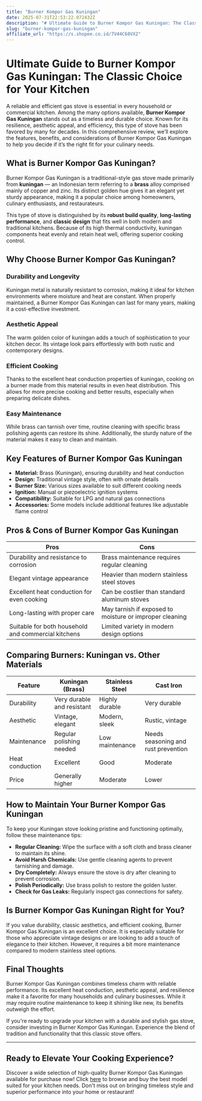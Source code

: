 ```yaml
---
title: "Burner Kompor Gas Kuningan"
date: 2025-07-31T22:53:22.072432Z
description: "# Ultimate Guide to Burner Kompor Gas Kuningan: The Classic Choice for Your Kitchen..."
slug: "burner-kompor-gas-kuningan"
affiliate_url: "https://s.shopee.co.id/7V44C68VX2"
---
```

# Ultimate Guide to Burner Kompor Gas Kuningan: The Classic Choice for Your Kitchen

A reliable and efficient gas stove is essential in every household or commercial kitchen. Among the many options available, **Burner Kompor Gas Kuningan** stands out as a timeless and durable choice. Known for its resilience, aesthetic appeal, and efficiency, this type of stove has been favored by many for decades. In this comprehensive review, we’ll explore the features, benefits, and considerations of Burner Kompor Gas Kuningan to help you decide if it’s the right fit for your culinary needs.

## What is Burner Kompor Gas Kuningan?

Burner Kompor Gas Kuningan is a traditional-style gas stove made primarily from **kuningan** — an Indonesian term referring to a **brass** alloy comprised mainly of copper and zinc. Its distinct golden hue gives it an elegant yet sturdy appearance, making it a popular choice among homeowners, culinary enthusiasts, and restaurateurs.

This type of stove is distinguished by its **robust build quality**, **long-lasting performance**, and **classic design** that fits well in both modern and traditional kitchens. Because of its high thermal conductivity, kuningan components heat evenly and retain heat well, offering superior cooking control.

## Why Choose Burner Kompor Gas Kuningan?

### Durability and Longevity

Kuningan metal is naturally resistant to corrosion, making it ideal for kitchen environments where moisture and heat are constant. When properly maintained, a Burner Kompor Gas Kuningan can last for many years, making it a cost-effective investment.

### Aesthetic Appeal

The warm golden color of kuningan adds a touch of sophistication to your kitchen decor. Its vintage look pairs effortlessly with both rustic and contemporary designs.

### Efficient Cooking

Thanks to the excellent heat conduction properties of kuningan, cooking on a burner made from this material results in even heat distribution. This allows for more precise cooking and better results, especially when preparing delicate dishes.

### Easy Maintenance

While brass can tarnish over time, routine cleaning with specific brass polishing agents can restore its shine. Additionally, the sturdy nature of the material makes it easy to clean and maintain.

## Key Features of Burner Kompor Gas Kuningan

- **Material:** Brass (Kuningan), ensuring durability and heat conduction
- **Design:** Traditional vintage style, often with ornate details
- **Burner Size:** Various sizes available to suit different cooking needs
- **Ignition:** Manual or piezoelectric ignition systems
- **Compatibility:** Suitable for LPG and natural gas connections
- **Accessories:** Some models include additional features like adjustable flame control

## Pros & Cons of Burner Kompor Gas Kuningan

| **Pros** | **Cons** |
|------------|--------------|
| Durability and resistance to corrosion | Brass maintenance requires regular cleaning |
| Elegant vintage appearance | Heavier than modern stainless steel stoves |
| Excellent heat conduction for even cooking | Can be costlier than standard aluminum stoves |
| Long-lasting with proper care | May tarnish if exposed to moisture or improper cleaning |
| Suitable for both household and commercial kitchens | Limited variety in modern design options |

## Comparing Burners: Kuningan vs. Other Materials

| Feature | Kuningan (Brass) | Stainless Steel | Cast Iron |
|---------|------------------|-------------------|-----------|
| Durability | Very durable and resistant | Highly durable | Very durable |
| Aesthetic | Vintage, elegant | Modern, sleek | Rustic, vintage |
| Maintenance | Regular polishing needed | Low maintenance | Needs seasoning and rust prevention |
| Heat conduction | Excellent | Good | Moderate |
| Price | Generally higher | Moderate | Lower |

## How to Maintain Your Burner Kompor Gas Kuningan

To keep your Kuningan stove looking pristine and functioning optimally, follow these maintenance tips:

- **Regular Cleaning:** Wipe the surface with a soft cloth and brass cleaner to maintain its shine.
- **Avoid Harsh Chemicals:** Use gentle cleaning agents to prevent tarnishing and damage.
- **Dry Completely:** Always ensure the stove is dry after cleaning to prevent corrosion.
- **Polish Periodically:** Use brass polish to restore the golden luster.
- **Check for Gas Leaks:** Regularly inspect gas connections for safety.

## Is Burner Kompor Gas Kuningan Right for You?

If you value durability, classic aesthetics, and efficient cooking, Burner Kompor Gas Kuningan is an excellent choice. It is especially suitable for those who appreciate vintage designs or are looking to add a touch of elegance to their kitchen. However, it requires a bit more maintenance compared to modern stainless steel options.

## Final Thoughts

Burner Kompor Gas Kuningan combines timeless charm with reliable performance. Its excellent heat conduction, aesthetic appeal, and resilience make it a favorite for many households and culinary businesses. While it may require routine maintenance to keep it shining like new, its benefits outweigh the effort.

If you're ready to upgrade your kitchen with a durable and stylish gas stove, consider investing in Burner Kompor Gas Kuningan. Experience the blend of tradition and functionality that this classic stove offers.

---

## Ready to Elevate Your Cooking Experience?

Discover a wide selection of high-quality Burner Kompor Gas Kuningan available for purchase now! Click [here](https://s.shopee.co.id/7V44C68VX2) to browse and buy the best model suited for your kitchen needs. Don't miss out on bringing timeless style and superior performance into your home or restaurant!